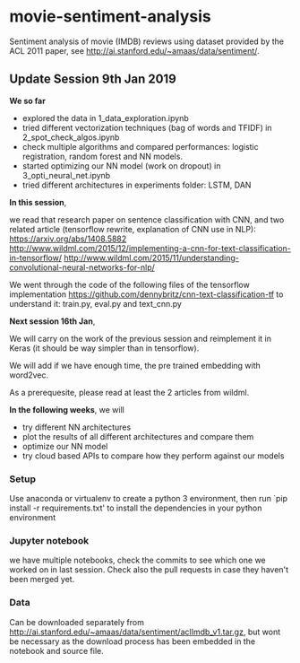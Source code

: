 # movie-sentiment-analysis
Sentiment analysis of movie (IMDB) reviews using dataset provided by the ACL 2011 paper, see http://ai.stanford.edu/~amaas/data/sentiment/.

## Update Session 9th Jan 2019 

**We so far**
- explored the data in 1_data_exploration.ipynb
- tried different vectorization techniques (bag of words and TFIDF) in 2_spot_check_algos.ipynb
- check multiple algorithms and compared performances: logistic registration, random forest and NN models. 
- started optimizing our NN model (work on dropout) in 3_opti_neural_net.ipynb
- tried different architectures in experiments folder: LSTM, DAN

**In this session**, 

we read that research paper on sentence classification with CNN, and two related article (tensorflow rewrite, explanation of CNN use in NLP): 
https://arxiv.org/abs/1408.5882
http://www.wildml.com/2015/12/implementing-a-cnn-for-text-classification-in-tensorflow/
http://www.wildml.com/2015/11/understanding-convolutional-neural-networks-for-nlp/

We went through the code of the following files of the tensorflow implementation https://github.com/dennybritz/cnn-text-classification-tf to understand it: train.py, eval.py and text_cnn.py

**Next session 16th Jan**, 

We will carry on the work of the previous session and reimplement it in Keras (it should be way simpler than in tensorflow).

We will add if we have enough time, the pre trained embedding with word2vec.

As a prerequesite, please read at least the 2 articles from wildml.

**In the following weeks**, we will
- try different NN architectures
- plot the results of all different architectures and compare them
- optimize our NN model
- try cloud based APIs to compare how they perform against our models


### Setup
Use anaconda or virtualenv to create a python 3 environment, then
run `pip install -r requirements.txt' to install the dependencies in your python environment

### Jupyter notebook
we have multiple notebooks, check the commits to see which one we worked on in last session. Check also the pull requests in case they haven't been merged yet.


### Data 

Can be downloaded separately from http://ai.stanford.edu/~amaas/data/sentiment/aclImdb_v1.tar.gz, but wont be necessary as the download process has been embedded in the notebook and source file.
